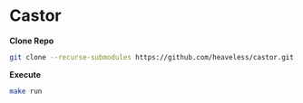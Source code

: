 # Castor

**Clone Repo**

```sh
git clone --recurse-submodules https://github.com/heaveless/castor.git
```

**Execute**

```sh
make run
```